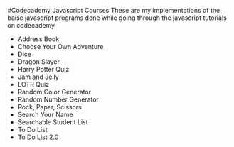 #Codecademy Javascript Courses
These are my implementations of the baisc javascript programs done while going through the javascript tutorials on codecademy

* Address Book
* Choose Your Own Adventure
* Dice
* Dragon Slayer
* Harry Potter Quiz
* Jam and Jelly
* LOTR Quiz
* Random Color Generator
* Random Number Generator
* Rock, Paper, Scissors
* Search Your Name
* Searchable Student List
* To Do List
* To Do List 2.0

